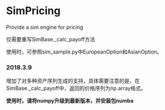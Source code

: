 # SimPricing
Provide a sim engine for pricing

仅需要重写SimBase._calc_payoff方法

使用时，可参照sim_sample.py中EuropeanOption和AsianOption。

### 2018.3.9

增加了对多种资产序列生成的支持，具体需要注意的是，在SimBase._calc_payoff中，返回的价格序列为np.array格式。

**使用时，请将numpy升级到最新版本，并安装包numba**